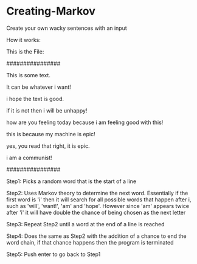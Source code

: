 # Creating-Markov
Create your own wacky sentences with an input

How it works:

This is the File:

################

This is some text.

It can be whatever i want!

i hope the text is good.

if it is not then i will be unhappy!

how are you feeling today because i am feeling good with this!

this is because my machine is epic!

yes, you read that right, it is epic.

i am a communist!

################

Step1: Picks a random word that is the start of a line

Step2: Uses Markov theory to determine the next word. Essentially if the first word is 'i' then it will search for all possible words that happen after i, such as 'will', 'want!', 'am' and 'hope'. However since 'am' appears twice after 'i' it will have double the chance of being chosen as the next letter

Step3: Repeat Step2 until a word at the end of a line is reached

Step4: Does the same as Step2 with the addition of a chance to end the word chain, if that chance happens then the program is terminated

Step5: Push enter to go back to Step1
